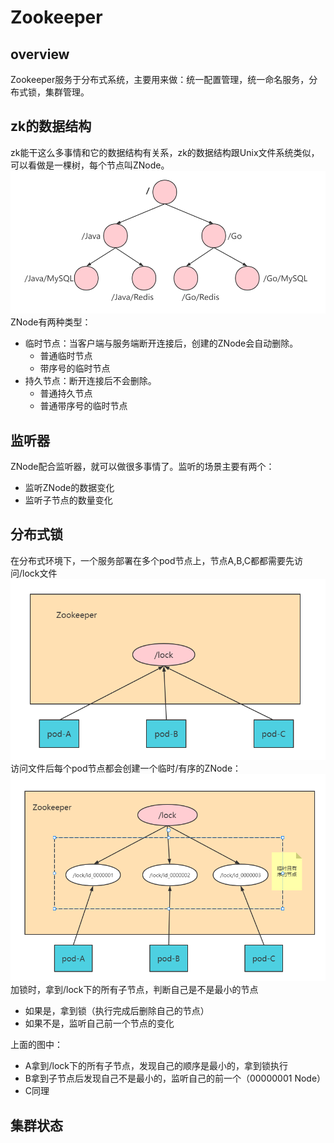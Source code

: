 
# Zookeeper
## overview
Zookeeper服务于分布式系统，主要用来做：统一配置管理，统一命名服务，分布式锁，集群管理。
## zk的数据结构
zk能干这么多事情和它的数据结构有关系，zk的数据结构跟Unix文件系统类似，可以看做是一棵树，每个节点叫ZNode。
![zk数据结构](/asset/zk数据结构.png)
ZNode有两种类型：
* 临时节点：当客户端与服务端断开连接后，创建的ZNode会自动删除。
  * 普通临时节点
  * 带序号的临时节点
* 持久节点：断开连接后不会删除。
  * 普通持久节点
  * 普通带序号的临时节点
## 监听器
ZNode配合监听器，就可以做很多事情了。监听的场景主要有两个：
* 监听ZNode的数据变化
* 监听子节点的数量变化

## 分布式锁
在分布式环境下，一个服务部署在多个pod节点上，节点A,B,C都都需要先访问/lock文件
![zk-lock](/asset/zk-lock.png)
访问文件后每个pod节点都会创建一个临时/有序的ZNode：
![](/asset/zk-lock-2.png)
加锁时，拿到/lock下的所有子节点，判断自己是不是最小的节点
* 如果是，拿到锁（执行完成后删除自己的节点）
* 如果不是，监听自己前一个节点的变化

上面的图中：
* A拿到/lock下的所有子节点，发现自己的顺序是最小的，拿到锁执行
* B拿到子节点后发现自己不是最小的，监听自己的前一个（00000001 Node）
* C同理

## 集群状态
